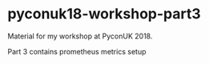 # pyconuk18-workshop-part3
Material for my workshop at PyconUK 2018. 

Part 3 contains prometheus metrics setup
